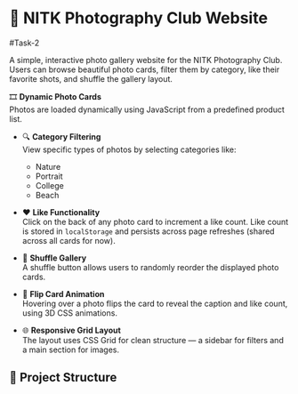 # 📸 NITK Photography Club Website

#Task-2

A simple, interactive photo gallery website for the NITK Photography Club. Users can browse beautiful photo cards, filter them by category, like their favorite shots, and shuffle the gallery layout.

🎞️ **Dynamic Photo Cards**  
  Photos are loaded dynamically using JavaScript from a predefined product list.

- 🔍 **Category Filtering**  
  View specific types of photos by selecting categories like:
  - Nature
  - Portrait
  - College
  - Beach

- ❤️ **Like Functionality**  
  Click on the back of any photo card to increment a like count. Like count is stored in `localStorage` and persists across page refreshes (shared across all cards for now).

- 🔀 **Shuffle Gallery**  
  A shuffle button allows users to randomly reorder the displayed photo cards.

- 🔁 **Flip Card Animation**  
  Hovering over a photo flips the card to reveal the caption and like count, using 3D CSS animations.

- 🌐 **Responsive Grid Layout**  
  The layout uses CSS Grid for clean structure — a sidebar for filters and a main section for images.

## 📁 Project Structure
